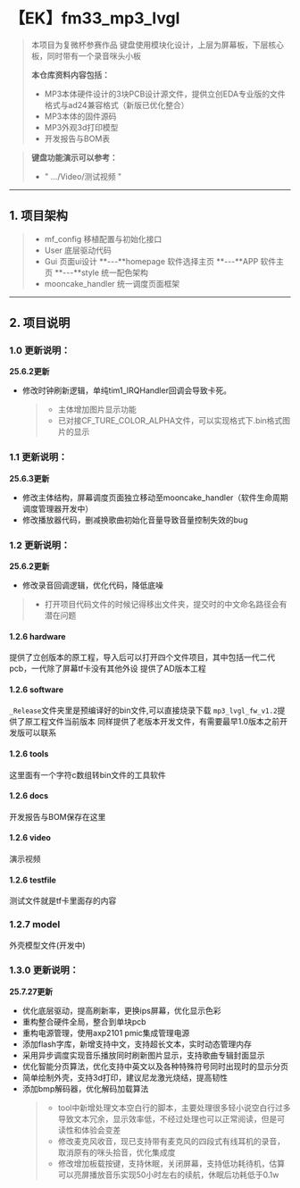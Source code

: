 # 【EK】fm33_mp3_lvgl

> 本项目为复微杯参赛作品
> 键盘使用模块化设计，上层为屏幕板，下层核心板，同时带有一个录音咪头小板
>
> **本仓库资料内容包括：**
>
> * MP3本体硬件设计的3块PCB设计源文件，提供立创EDA专业版的文件格式与ad24兼容格式（新版已优化整合）
> * MP3本体的固件源码
> * MP3外观3d打印模型
> * 开发报告与BOM表

> **键盘功能演示可以参考：**
> * " .../Video/测试视频 "
--- 

## 1. 项目架构
 > * mf_config         移植配置与初始化接口
 > * User              底层驱动代码
 > * Gui               页面ui设计
 > **---**homepage     软件选择主页
 > **---**APP          软件主页
 > **---**style        统一配色架构
 > * mooncake_handler  统一调度页面框架

--- 

## 2. 项目说明

### 1.0 更新说明：
**25.6.2更新**
* 修改时钟刷新逻辑，单纯tim1_IRQHandler回调会导致卡死。

  > * 主体增加图片显示功能
  > * 已对接CF_TURE_COLOR_ALPHA文件，可以实现格式下.bin格式图片的显示

### 1.1 更新说明：
**25.6.3更新**
* 修改主体结构，屏幕调度页面独立移动至mooncake_handler（软件生命周期调度管理器开发中）
* 修改播放器代码，删减换歌曲初始化音量导致音量控制失效的bug

### 1.2 更新说明：
**25.6.2更新**
* 修改录音回调逻辑，优化代码，降低底噪
 > * 打开项目代码文件的时候记得移出文件夹，提交时的中文命名路径会有潜在问题

#### 1.2.6 hardware
提供了立创版本的原工程，导入后可以打开四个文件项目，其中包括一代二代pcb，一代除了屏幕tf卡没有其他外设
提供了AD版本工程
#### 1.2.6 software
`_Release`文件夹里是预编译好的bin文件,可以直接烧录下载
`mp3_lvgl_fw_v1.2`提供了原工程文件当前版本
同样提供了老版本开发文件，有需要最早1.0版本之前开发版可以联系
#### 1.2.6 tools
这里面有一个字符c数组转bin文件的工具软件
#### 1.2.6 docs
开发报告与BOM保存在这里
#### 1.2.6 video
演示视频
#### 1.2.6 testfile
测试文件就是tf卡里面存的内容
### 1.2.7 model
外壳模型文件(开发中)

### 1.3.0 更新说明：
**25.7.27更新**
* 优化底层驱动，提高刷新率，更换ips屏幕，优化显示色彩
* 重构整合硬件全局，整合到单块pcb
* 重构电源管理，使用axp2101 pmic集成管理电源
* 添加flash字库，新增支持中文，支持超长文本，实时动态管理内存
* 采用异步调度实现音乐播放同时刷新图片显示，支持歌曲专辑封面显示
* 优化智能分页算法，优化支持中英文以及各种特殊符号同时出现时的显示分页
* 简单绘制外壳，支持3d打印，建议尼龙激光烧结，提高韧性
* 添加bmp解码器，优化解码加载算法
    > * tool中新增处理文本空白行的脚本，主要处理很多轻小说空白行过多导致文本冗余，显示效率低，不经过处理也可以正常阅读，但是可读性和体验会变差
    > * 修改麦克风收音，现已支持带有麦克风的四段式有线耳机的录音，取消原有的咪头拾音，优化集成度
    > * 修改增加板载按键，支持休眠，关闭屏幕，支持低功耗待机，估算可以亮屏播放音乐实现50小时左右的续航，休眠后功耗低于0.1w
 